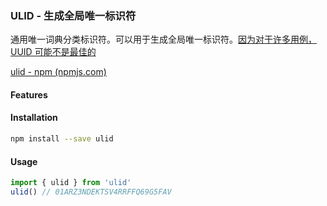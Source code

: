 ### ULID - 生成全局唯一标识符

通用唯一词典分类标识符。可以用于生成全局唯一标识符。<u>因为对于许多用例，UUID 可能不是最佳的</u>

[ulid - npm (npmjs.com)](https://www.npmjs.com/package/ulid)

#### Features

#### Installation

```bash
npm install --save ulid
```

#### Usage

```javascript
import { ulid } from 'ulid'
ulid() // 01ARZ3NDEKTSV4RRFFQ69G5FAV
```
